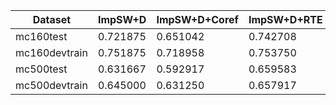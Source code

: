 | Dataset | ImpSW+D | ImpSW+D+Coref | ImpSW+D+RTE |
| ------- | ------- | ------- | ------- |
| mc160test | 0.721875 | 0.651042 | 0.742708 |
| mc160devtrain | 0.751875 | 0.718958 | 0.753750 |
| mc500test | 0.631667 | 0.592917 | 0.659583 |
| mc500devtrain | 0.645000 | 0.631250 | 0.657917 |

